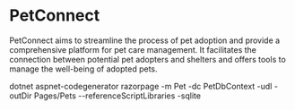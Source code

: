 # PetConnect
PetConnect aims to streamline the process of pet adoption and provide a comprehensive platform for pet care management. It facilitates the connection between potential pet adopters and shelters and offers tools to manage the well-being of adopted pets.

dotnet aspnet-codegenerator razorpage -m Pet -dc PetDbContext -udl -outDir Pages/Pets --referenceScriptLibraries -sqlite
